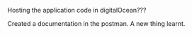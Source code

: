 Hosting the application code in digitalOcean???

Created a documentation in the postman. A new thing learnt.